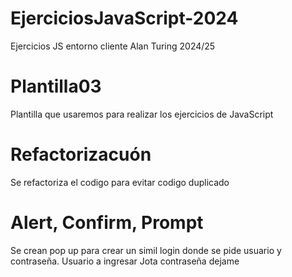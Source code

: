 # EjerciciosJavaScript-2024
Ejercicios JS entorno cliente Alan Turing 2024/25

# Plantilla03
Plantilla que usaremos para realizar los ejercicios de JavaScript

# Refactorizacuón
Se refactoriza el codigo para evitar codigo duplicado

# Alert, Confirm, Prompt
Se crean pop up para crear un simil login donde se pide usuario y contraseña.
Usuario a ingresar Jota
contraseña dejame
